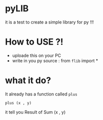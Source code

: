 # pyLIB
it is a test to create a simple library for py !!!


# How to USE ?!
- uploade this on your PC 
- write in you py source : from `flib` import *


# what it do?

It already has a function called `plus` 

``` plus (x , y) ```

it tell you Result of Sum (x , y)
     
